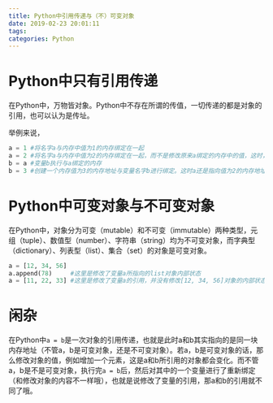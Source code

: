 ```yaml
---
title: Python中引用传递与（不）可变对象
date: 2019-02-23 20:01:11
tags:
categories: Python
---
```


# Python中只有引用传递

在Python中，万物皆对象。Python中不存在所谓的传值，一切传递的都是对象的引用，也可以认为是传址。

举例来说，

```python
a = 1 #将名字a与内存中值为1的内存绑定在一起
a = 2 #将名字a与内存中值为2的内存绑定在一起，而不是修改原来a绑定的内存中的值，这时，内存中值为1的内存地址引用计数-1，当引用计数为0时，内存地址被回收
b = a #变量b执行与a绑定的内存
b = 3 #创建一个内存值为3的内存地址与变量名字b进行绑定。这时a还是指向值为2的内存地址
```

# Python中可变对象与不可变对象

在Python中，对象分为可变（mutable）和不可变（immutable）两种类型，元组（tuple）、数值型（number）、字符串（string）均为不可变对象，而字典型（dictionary）、列表型（list）、集合（set）的对象是可变对象。

```python
a = [12, 34, 56]
a.append(78)     #这里是修改了变量a所指向的list对象内部状态
a = [11, 22, 33] #这里是修改了变量a的引用，并没有修改[12, 34, 56]对象的内部状态哦
```

# 闲杂

在Python中`a = b`是一次对象的引用传递，也就是此时a和b其实指向的是同一块内存地址（不管a，b是可变对象，还是不可变对象）。若a，b是可变对象的话，那么修改对象的值，例如增加一个元素，这是a和b所引用的对象都会变化。而不管a，b是不是可变对象，执行完`a = b`后，然后对其中的一个变量进行了重新绑定（和修改对象的内容不一样哦），也就是说修改了变量的引用，那a和b的引用就不同了哦。
